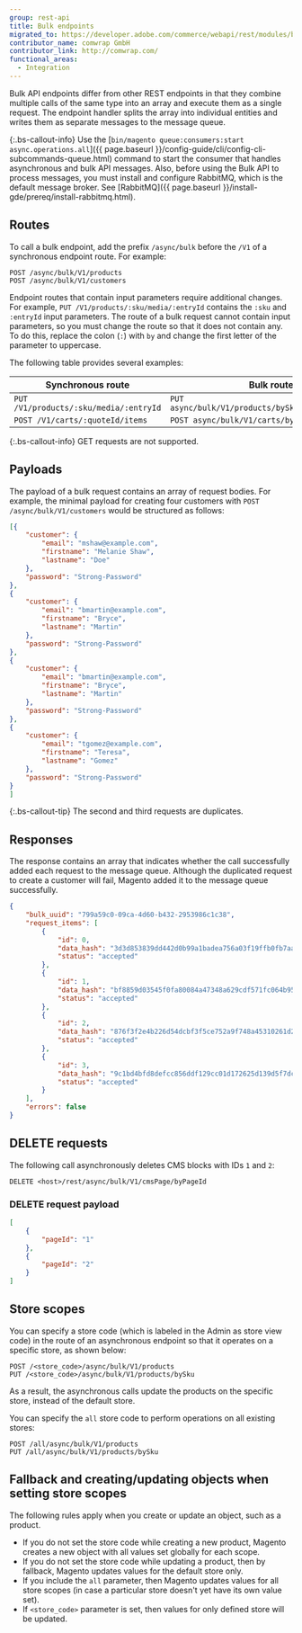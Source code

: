 ```yaml
---
group: rest-api
title: Bulk endpoints
migrated_to: https://developer.adobe.com/commerce/webapi/rest/modules/bulk-endpoints/
contributor_name: comwrap GmbH
contributor_link: http://comwrap.com/
functional_areas:
  - Integration
---
```


Bulk API endpoints differ from other REST endpoints in that they combine multiple calls of the same type into an array and execute them as a single request. The endpoint handler splits the array into individual entities and writes them as separate messages to the message queue.

{:.bs-callout-info}
Use the [`bin/magento queue:consumers:start async.operations.all`]({{ page.baseurl }}/config-guide/cli/config-cli-subcommands-queue.html) command to start the consumer that handles asynchronous and bulk API messages. Also, before using the Bulk API to process messages, you must install and configure RabbitMQ, which is the default message broker. See [RabbitMQ]({{ page.baseurl }}/install-gde/prereq/install-rabbitmq.html).

## Routes

To call a bulk endpoint, add the prefix `/async/bulk` before the `/V1` of a synchronous endpoint route. For example:

```http
POST /async/bulk/V1/products
POST /async/bulk/V1/customers
```

Endpoint routes that contain input parameters require additional changes. For example, `PUT /V1/products/:sku/media/:entryId` contains the `:sku` and `:entryId` input parameters. The route of a bulk request cannot contain input parameters, so you must change the route so that it does not contain any. To do this, replace the colon (`:`) with `by` and change the first letter of the parameter to uppercase.

The following table provides several examples:

Synchronous route | Bulk route
--- | ---
`PUT /V1/products/:sku/media/:entryId` | `PUT async/bulk/V1/products/bySku/media/byEntryId`
`POST /V1/carts/:quoteId/items` | `POST async/bulk/V1/carts/byQuoteId/items`

{:.bs-callout-info}
GET requests are not supported.

## Payloads

The payload of a bulk request contains an array of request bodies. For example, the minimal payload for creating four customers with `POST /async/bulk/V1/customers` would be structured as follows:

```json
[{
    "customer": {
        "email": "mshaw@example.com",
        "firstname": "Melanie Shaw",
        "lastname": "Doe"
    },
    "password": "Strong-Password"
},
{
    "customer": {
        "email": "bmartin@example.com",
        "firstname": "Bryce",
        "lastname": "Martin"
    },
    "password": "Strong-Password"
},
{
    "customer": {
        "email": "bmartin@example.com",
        "firstname": "Bryce",
        "lastname": "Martin"
    },
    "password": "Strong-Password"
},
{
    "customer": {
        "email": "tgomez@example.com",
        "firstname": "Teresa",
        "lastname": "Gomez"
    },
    "password": "Strong-Password"
}
]
```

{:.bs-callout-tip}
The second and third requests are duplicates.

## Responses

The response contains an array that indicates whether the call successfully added each request to the message queue. Although the duplicated request to create a customer will fail, Magento added it to the message queue successfully.

```json
{
    "bulk_uuid": "799a59c0-09ca-4d60-b432-2953986c1c38",
    "request_items": [
        {
            "id": 0,
            "data_hash": "3d3d853839dd442d0b99a1badea756a03f19ffb0fb7aab672c05f83d5a914181",
            "status": "accepted"
        },
        {
            "id": 1,
            "data_hash": "bf8859d03545f0fa80084a47348a629cdf571fc064b952e7396c338d5cf3bf6e",
            "status": "accepted"
        },
        {
            "id": 2,
            "data_hash": "876f3f2e4b226d54dcbf3f5ce752a9f748a45310261d2dd5cc7a7c9ef74b4369",
            "status": "accepted"
        },
        {
            "id": 3,
            "data_hash": "9c1bd4bfd8defcc856ddf129cc01d172625d139d5f7dcf53b6cb09a0e9a843a3",
            "status": "accepted"
        }
    ],
    "errors": false
}
```

## DELETE requests

The following call asynchronously deletes CMS blocks with IDs `1` and `2`:

```http
DELETE <host>/rest/async/bulk/V1/cmsPage/byPageId
```

### DELETE request payload

```json
[
    {
        "pageId": "1"
    },
    {
        "pageId": "2"
    }
]
```

## Store scopes

You can specify a store code (which is labeled in the Admin as store view code) in the route of an asynchronous endpoint so that it operates on a specific store, as shown below:

```http
POST /<store_code>/async/bulk/V1/products
PUT /<store_code>/async/bulk/V1/products/bySku
```

As a result, the asynchronous calls update the products on the specific store, instead of the default store.

You can specify the `all` store code to perform operations on all existing stores:

```http
POST /all/async/bulk/V1/products
PUT /all/async/bulk/V1/products/bySku
```

## Fallback and creating/updating objects when setting store scopes

The following rules apply when you create or update an object, such as a product.

*  If you do not set the store code while creating a new product, Magento creates a new object with all values set globally for each scope.
*  If you do not set the store code while updating a product, then by fallback, Magento updates values for the default store only.
*  If you include the `all` parameter, then Magento updates values for all store scopes (in case a particular store doesn't yet have its own value set).
*  If `<store_code>` parameter is set, then values for only defined store will be updated.
